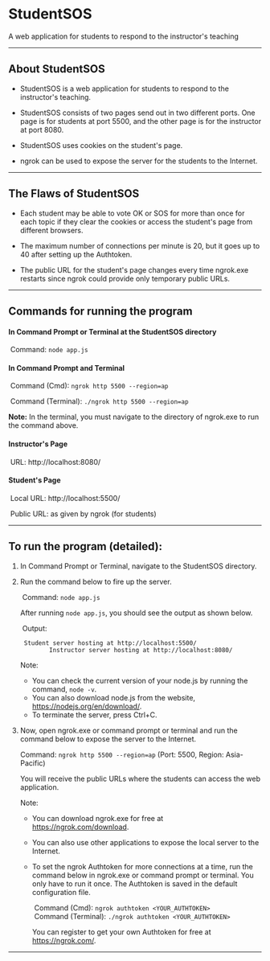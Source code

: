 # StudentSOS

A web application for students to respond to the instructor's teaching

-----------------------------------------------------------------------------------------------

## About StudentSOS

*   StudentSOS is a web application for students to respond to the instructor's teaching.

*   StudentSOS consists of two pages send out in two different ports. One page is for students at port 5500, and the other page is for the instructor at port 8080.

*   StudentSOS uses cookies on the student's page.

*   ngrok can be used to expose the server for the students to the Internet.

-----------------------------------------------------------------------------------------------

## The Flaws of StudentSOS

*   Each student may be able to vote OK or SOS for more than once for each topic if they clear the cookies or access the student's page from different browsers.

*   The maximum number of connections per minute is 20, but it goes up to 40 after setting up the Authtoken.

*   The public URL for the student's page changes every time ngrok.exe restarts since ngrok could provide only temporary public URLs.

-----------------------------------------------------------------------------------------------

## Commands for running the program

#### In Command Prompt or Terminal at the StudentSOS directory

​​	   Command:    `node app.js`

#### In Command Prompt and Terminal

​​	   Command (Cmd):			`ngrok http 5500 --region=ap`

​​	   Command (Terminal):	`./ngrok http 5500 --region=ap`

**Note:**   In the terminal, you must navigate to the directory of ngrok.exe to run the command above.



#### Instructor's Page

​​	   URL:     http://localhost:8080/

#### Student's Page

​​	   Local URL:	   http://localhost:5500/

​​	   Public URL:	   as given by ngrok (for students)

-----------------------------------------------------------------------------------------------

## To run the program (detailed):

1. In Command Prompt or Terminal, navigate to the StudentSOS directory.

2. Run the command below to fire up the server.

   ​​	Command:    `node app.js`

   After running `node app.js`, you should see the output as shown below.

   ​​	Output:

       	Student server hosting at http://localhost:5500/
               Instructor server hosting at http://localhost:8080/

   Note:

     *	You can check the current version of your node.js by running the command, `node -v`.
    *	You can also download node.js from the website, https://nodejs.org/en/download/.
    *	To terminate the server, press Ctrl+C.

3. Now, open ngrok.exe or command prompt or terminal and run the command below to expose the server to the Internet.

   Command:	`ngrok http 5500 --region=ap`	(Port: 5500, Region: Asia-Pacific)

   You will receive the public URLs where the students can access the web application.

   Note:

    * You can download ngrok.exe for free at https://ngrok.com/download.

   * You can also use other applications to expose the local server to the Internet.

   * To set the ngrok Authtoken for more connections at a time, run the command below in ngrok.exe or command prompt or terminal. You only have to run it once. The Authtoken is saved in the default configuration file.

     ​​	Command (Cmd):			`ngrok authtoken <YOUR_AUTHTOKEN>`<br>
     ​​	Command (Terminal):	`./ngrok authtoken <YOUR_AUTHTOKEN>`

     You can register to get your own Authtoken for free at https://ngrok.com/.

-----------------------------------------------------------------------------------------------
